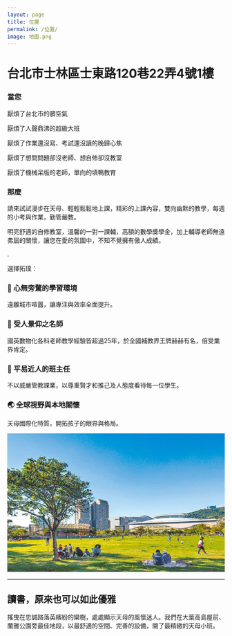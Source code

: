 ```yaml
---
layout: page
title: 位置
permalink: /位置/
image: 地圖.png
---
```


# 台北市士林區士東路120巷22弄4號1樓

### 當您
厭煩了台北市的髒空氣

厭煩了人聲鼎沸的超級大班

厭煩了作業還沒寫、考試還沒讀的晚歸心焦

厭煩了想問問題卻沒老師、想自修卻沒教室

厭煩了機械呆版的老師，單向的填鴨教育

### 那麼
請來試試漫步在天母、輕輕鬆鬆地上課，精彩的上課內容，雙向幽默的教學，每週的小考與作業，勤管嚴教。

明亮舒適的自修教室，溫馨的一對一課輔，高額的數學獎學金，加上輔導老師無遠弗屆的關懷，讓您在愛的氛圍中，不知不覺擁有傲人成績。

.

選擇拓璞：

### 🌳 心無旁騖的學習環境
遠離城市喧囂，讓專注與效率全面提升。

### 🌟 受人景仰之名師 
國英數物化各科老師教學經驗皆超過25年，於全國補教界王牌赫赫有名，倍受業界肯定。

### 🌟 平易近人的班主任
不以威嚴管教課業，以尊重賢才和推己及人態度看待每一位學生。

### 🌏 全球視野與本地關懷
天母國際化特質，開拓孩子的眼界與格局。

![位置](../images/天母街頭.jpg)

---
## 讀書，原來也可以如此優雅
搖曳在忠誠路落英繽紛的欒樹，處處顯示天母的風懷迷人。我們在大葉高島屋前、蘭雅公園旁最佳地段，以最舒適的空間、完善的設備，開了最精緻的天母小班。

